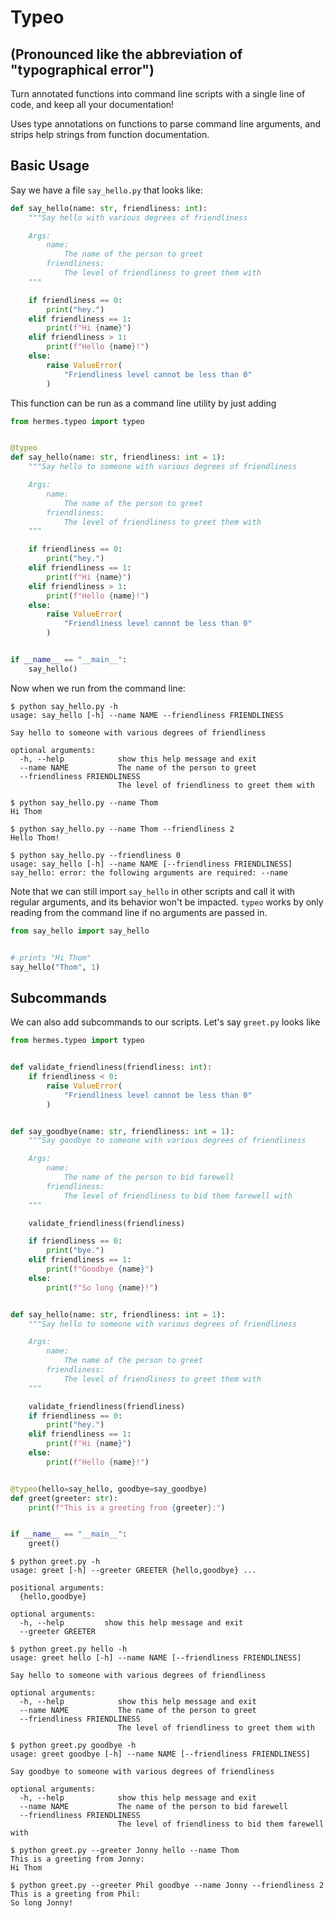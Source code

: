 # Typeo
## (Pronounced like the abbreviation of "typographical error")
Turn annotated functions into command line scripts with a single line of code, and keep all your documentation!

Uses type annotations on functions to parse command line arguments, and strips help strings from function documentation.


## Basic Usage

Say we have a file `say_hello.py` that looks like:
```python
def say_hello(name: str, friendliness: int):
    """Say hello with various degrees of friendliness

    Args:
        name:
            The name of the person to greet
        friendliness:
            The level of friendliness to greet them with
    """

    if friendliness == 0:
        print("hey.")
    elif friendliness == 1:
        print(f"Hi {name}")
    elif friendliness > 1:
        print(f"Hello {name}!")
    else:
        raise ValueError(
            "Friendliness level cannot be less than 0"
        )
```

This function can be run as a command line utility by just adding

```python
from hermes.typeo import typeo


@typeo
def say_hello(name: str, friendliness: int = 1):
    """Say hello to someone with various degrees of friendliness

    Args:
        name:
            The name of the person to greet
        friendliness:
            The level of friendliness to greet them with
    """

    if friendliness == 0:
        print("hey.")
    elif friendliness == 1:
        print(f"Hi {name}")
    elif friendliness > 1:
        print(f"Hello {name}!")
    else:
        raise ValueError(
            "Friendliness level cannot be less than 0"
        )


if __name__ == "__main__":
    say_hello()
```

Now when we run from the command line:
```console
$ python say_hello.py -h
usage: say_hello [-h] --name NAME --friendliness FRIENDLINESS

Say hello to someone with various degrees of friendliness

optional arguments:
  -h, --help            show this help message and exit
  --name NAME           The name of the person to greet
  --friendliness FRIENDLINESS
                        The level of friendliness to greet them with

$ python say_hello.py --name Thom
Hi Thom

$ python say_hello.py --name Thom --friendliness 2
Hello Thom!

$ python say_hello.py --friendliness 0
usage: say_hello [-h] --name NAME [--friendliness FRIENDLINESS]
say_hello: error: the following arguments are required: --name
```

Note that we can still import `say_hello` in other scripts and call it with regular arguments, and its behavior won't be impacted. `typeo` works by only reading from the command line if no arguments are passed in.

```python
from say_hello import say_hello


# prints "Hi Thom"
say_hello("Thom", 1)
```

## Subcommands

We can also add subcommands to our scripts. Let's say `greet.py` looks like

```python
from hermes.typeo import typeo


def validate_friendliness(friendliness: int):
    if friendliness < 0:
        raise ValueError(
            "Friendliness level cannot be less than 0"
        )


def say_goodbye(name: str, friendliness: int = 1):
    """Say goodbye to someone with various degrees of friendliness

    Args:
        name:
            The name of the person to bid farewell
        friendliness:
            The level of friendliness to bid them farewell with
    """

    validate_friendliness(friendliness)

    if friendliness == 0:
        print("bye.")
    elif friendliness == 1:
        print(f"Goodbye {name}")
    else:
        print(f"So long {name}!")


def say_hello(name: str, friendliness: int = 1):
    """Say hello to someone with various degrees of friendliness

    Args:
        name:
            The name of the person to greet
        friendliness:
            The level of friendliness to greet them with
    """

    validate_friendliness(friendliness)
    if friendliness == 0:
        print("hey.")
    elif friendliness == 1:
        print(f"Hi {name}")
    else:
        print(f"Hello {name}!")


@typeo(hello=say_hello, goodbye=say_goodbye)
def greet(greeter: str):
    print(f"This is a greeting from {greeter}:")


if __name__ == "__main__":
    greet()
```

```console
$ python greet.py -h
usage: greet [-h] --greeter GREETER {hello,goodbye} ...

positional arguments:
  {hello,goodbye}

optional arguments:
  -h, --help         show this help message and exit
  --greeter GREETER

$ python greet.py hello -h
usage: greet hello [-h] --name NAME [--friendliness FRIENDLINESS]

Say hello to someone with various degrees of friendliness

optional arguments:
  -h, --help            show this help message and exit
  --name NAME           The name of the person to greet
  --friendliness FRIENDLINESS
                        The level of friendliness to greet them with

$ python greet.py goodbye -h
usage: greet goodbye [-h] --name NAME [--friendliness FRIENDLINESS]

Say goodbye to someone with various degrees of friendliness

optional arguments:
  -h, --help            show this help message and exit
  --name NAME           The name of the person to bid farewell
  --friendliness FRIENDLINESS
                        The level of friendliness to bid them farewell with

$ python greet.py --greeter Jonny hello --name Thom
This is a greeting from Jonny:
Hi Thom

$ python greet.py --greeter Phil goodbye --name Jonny --friendliness 2
This is a greeting from Phil:
So long Jonny!
```
